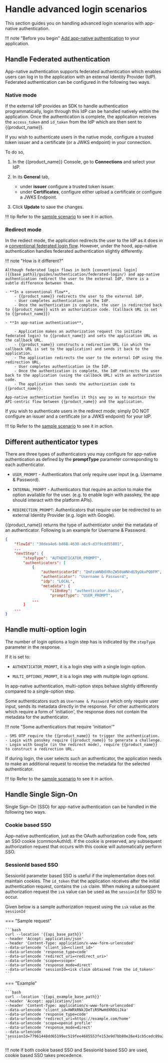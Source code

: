 # Handle advanced login scenarios

This section guides you on handling advanced login scenarios with app-native authentication.

!!! note "Before you begin"
    [Add app-native authentication]({{base_path}}/guides/authentication/app-native-authentication/add-app-native-authentication/) to your application.

## Handle Federated authentication

App-native authentication supports federated authentication which enables users can log in to the application with an external Identity Provider (IdP). Federated authentication can be configured in the following two ways.

### Native mode

If the external IdP provides an SDK to handle authentication programmatically, login through this IdP can be handled natively within the application. Once the authentication is complete, the application receives the `access_token` and `id_token` from the IdP which are then sent to {{product_name}}.

If you wish to authenticate users in the native mode, configure a trusted token issuer and a certificate (or a JWKS endpoint) in your connection.

To do so,

1. In the {{product_name}} Console, go to **Connections** and select your IdP.

2. In its **General** tab, 

    - under **issuer** configure a trusted token issuer.
    - under **Certificates**, configure either upload a certificate or configure a JWKS Endpoint.

3. Click **Update** to save the changes.

!!! tip
    Refer to the [sample scenario]({{base_path}}/references/app-native-authentication/#scenario-4-user-selects-federated-authentication-native-mode) to see it in action.


### Redirect mode

In the rediect mode, the application redirects the user to the IdP as it does in a [conventional federated login flow]({{base_path}}/guides/authentication/federated-login/). However, under the hood, app-native authentication handles federated authentication slightly differently.

!!! note "How is it different?"
    
    Although federated login flows in both [conventional login]({{base_path}}/guides/authentication/federated-login/) and app-native authentication redirect the user to the external IdP, there is a subtle difference between them.

    - **In a conventional flow**, 
        - {{product_name}} redirects the user to the external IdP. 
        - User completes authentication in the IdP.
        - Once the authentication is complete, the user is redirected back to {{product_name}} with an authorization code. (Callback URL is set to {{product_name}})

    - **In app-native authentication**, 
    
        - Application makes an authorization request (to initiate federated login) to {{product_name}} and sets the application URL as the callback URL.
        - {{product_name}} constructs a redirection URL (in which the callback URL is set to the application) and sends it back to the application.
        - The application redirects the user to the external IdP using the redirection URL.
        - User completes authentication in the IdP.
        - Once the authentication is complete, the IdP redirects the user back to the application (using the callback URL) with an authorization code.
        - The application then sends the authorization code to {{product_name}}.

    App-native authentication handles it this way so as to maintain the API-centric flow between {{product_name}} and the application.

If you wish to authenticate users in the redirect mode, simply DO NOT configure an issuer and a certificate (or a JWKS endpoint) for your IdP.

!!! tip
    Refer to the [sample scenario]({{base_path}}/references/app-native-authentication/#scenario-5-user-selects-federated-authentication-redirect-mode) to see it in action.

## Different authenticator types

There are three types of authenticators you may configure for app-native authentication as defined by the **promptType** parameter corresponding to each authenticator.

- `USER_PROMPT` - Authenticators that only require user input (e.g. Username & Password).

- `INTERNAL_PROMPT` - Authenticators that require an action to make the option available for the user. (e.g. to enable login with passkey, the app should interact with the platform APIs).

- `REDIRECTION_PROMPT`: Authenticators that require user be redirected to an external Identity Provider (e.g. login with Google).

{{product_name}} returns the type of authenticator under the metadata of an authenticator. Following is an example for Username & Password. 

```json
{
    "flowId": "30dea4e6-bd60-4630-a6c9-d3f9cdd55881",
    ...
    "nextStep": {
        "stepType": "AUTHENTICATOR_PROMPT",
        "authenticators": [
            {
                "authenticatorId": "QmFzaWNBdXRoZW50aWNhdG9yOkxPQ0FM",
                "authenticator": "Username & Password",
                "idp": "LOCAL",
                "metadata": {
                    "i18nKey": "authenticator.basic",
                    "promptType": "USER_PROMPT",
            ...
        ]
    ...
}
```

## Handle multi-option login

The number of login options a login step has is indicated by the `stepType` parameter in the response.

If it is set to:

- `AUTHENTICATOR_PROMPT`, it is a login step with a single login option. 
 
- `MULTI_OPTIONS_PROMPT`, it is a login step with multiple login options. 

In app-native authentication, multi-option steps behave slightly differently compared to a single-option step.

Some authenticators such as `Username & Password` which only require user input, sends its metadata directly in the response. For other authenticators which require a form of 'initiation', the response does not contain the metadata for the authenticator. 

!!! note "Some authenticatiors that require 'initiation'"

    - SMS OTP require the {{product_name}} to trigger the authentication.
    - Login with passkey require {{product_name}} to generate a challenge.
    - Login with Google (in the redirect mode), require {{product_name}} to construct a redirection URL.

If during login, the user selects such an authenticator, the application needs to make an additional request to receive the metadata for the selected authenticator.

!!! tip
    Refer to the [sample scenario]({{base_path}}/references/app-native-authentication/#scenario-3-user-selects-passkey-login-out-of-multiple-options) to see it in action.


## Handle Single Sign-On
Single Sign-On (SSO) for app-native authentication can be handled in the following two ways.

### Cookie based SSO

App-native authentication, just as the OAuth authorization code flow, sets an SSO cookie (commonAuthId). If the cookie is preserved, any subsequent authorization request that occurs with this cookie will automatically perform SSO.

### SessionId based SSO

SessionId parameter based SSO is useful if the implementation does not maintain cookies. The `id_token` that the application receives after the initial authentication request, contains the `isk` claim. When making a subsequent authorization request the `isk` value can be used as the `sessionId` for SSO to occur.

Given below is a sample authorization request using the `isk` value as the `sessionId`

=== "Sample request"

    ```bash
    curl --location '{{api_base_path}}'
    --header 'Accept: application/json'
    --header 'Content-Type: application/x-www-form-urlencoded'
    --data-urlencode 'client_id=<client_id>'
    --data-urlencode 'response_type=code'
    --data-urlencode 'redirect_uri=<redirect_uri>'
    --data-urlencode 'scope=<scope>'
    --data-urlencode 'response_mode=direct'
    --data-urlencode 'sessionId=<isk claim obtained from the id_token>'
    ```

=== "Example"

    ```bash
    curl --location '{{api_example_base_path}}'
    --header 'Accept: application/json'
    --header 'Content-Type: application/x-www-form-urlencoded'
    --data-urlencode 'client_id=XWRkRNkJDeTiR5MwHdXROGiJka'
    --data-urlencode 'response_type=code'
    --data-urlencode 'redirect_uri=https://example.com/home'
    --data-urlencode 'scope=openid profile'
    --data-urlencode 'response_mode=direct'
    --data-urlencode 'sessionId=77961448dd65199ec519fee4685553fe153e9d7bb80e26e41cb5cedc89a2b731'
    ```

!!! note
    If both cookie based SSO and SessionId based SSO are used, cookie based SSO takes precedence.